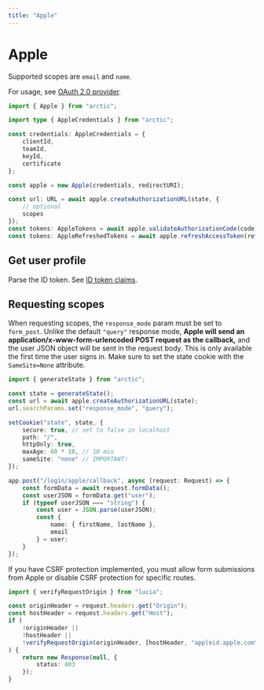 ```yaml
---
title: "Apple"
---
```


# Apple

Supported scopes are `email` and `name`.

For usage, see [OAuth 2.0 provider](/guides/oauth2).

```ts
import { Apple } from "arctic";

import type { AppleCredentials } from "arctic";

const credentials: AppleCredentials = {
	clientId,
	teamId,
	keyId,
	certificate
};

const apple = new Apple(credentials, redirectURI);
```

```ts
const url: URL = await apple.createAuthorizationURL(state, {
	// optional
	scopes
});
const tokens: AppleTokens = await apple.validateAuthorizationCode(code);
const tokens: AppleRefreshedTokens = await apple.refreshAccessToken(refreshToken);
```

## Get user profile

Parse the ID token. See [ID token claims](https://developer.apple.com/documentation/sign_in_with_apple/sign_in_with_apple_rest_api/authenticating_users_with_sign_in_with_apple#3383773).

## Requesting scopes

When requesting scopes, the `response_mode` param must be set to `form_post`. Unlike the default `"query"` response mode, **Apple will send an application/x-www-form-urlencoded POST request as the callback,** and the user JSON object will be sent in the request body. This is only available the first time the user signs in. Make sure to set the state cookie with the `SameSite=None` attribute.

```ts
import { generateState } from "arctic";

const state = generateState();
const url = await apple.createAuthorizationURL(state);
url.searchParams.set("response_mode", "query");

setCookie("state", state, {
	secure: true, // set to false in localhost
	path: "/",
	httpOnly: true,
	maxAge: 60 * 10, // 10 min
	sameSite: "none" // IMPORTANT!
});
```

```ts
app.post("/login/apple/callback", async (request: Request) => {
	const formData = await request.formData();
	const userJSON = formData.get("user");
	if (typeof userJSON === "string") {
		const user = JSON.parse(userJSON);
		const {
			name: { firstName, lastName },
			email
		} = user;
	}
});
```

If you have CSRF protection implemented, you must allow form submissions from Apple or disable CSRF protection for specific routes.

```ts
import { verifyRequestOrigin } from "lucia";

const originHeader = request.headers.get("Origin");
const hostHeader = request.headers.get("Host");
if (
	!originHeader ||
	!hostHeader ||
	!verifyRequestOrigin(originHeader, [hostHeader, "appleid.apple.com"])
) {
	return new Response(null, {
		status: 403
	});
}
```
